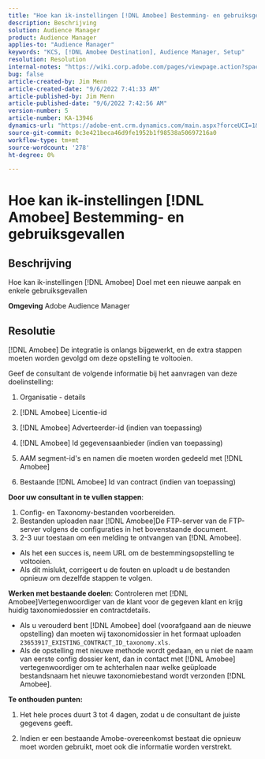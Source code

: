 ```yaml
---
title: "Hoe kan ik-instellingen [!DNL Amobee] Bestemming- en gebruiksgevallen"
description: Beschrijving
solution: Audience Manager
product: Audience Manager
applies-to: "Audience Manager"
keywords: "KCS, [!DNL Amobee Destination], Audience Manager, Setup"
resolution: Resolution
internal-notes: "https://wiki.corp.adobe.com/pages/viewpage.action?spaceKey=MCPI&title=Turn+Amobee+-+AAM+Destination"
bug: false
article-created-by: Jim Menn
article-created-date: "9/6/2022 7:41:33 AM"
article-published-by: Jim Menn
article-published-date: "9/6/2022 7:42:56 AM"
version-number: 5
article-number: KA-13946
dynamics-url: "https://adobe-ent.crm.dynamics.com/main.aspx?forceUCI=1&pagetype=entityrecord&etn=knowledgearticle&id=1aac9553-b72d-ed11-9db1-0022480866ad"
source-git-commit: 0c3e421beca46d9fe1952b1f98538a50697216a0
workflow-type: tm+mt
source-wordcount: '278'
ht-degree: 0%

---
```


# Hoe kan ik-instellingen [!DNL Amobee] Bestemming- en gebruiksgevallen

## Beschrijving


Hoe kan ik-instellingen [!DNL Amobee] Doel met een nieuwe aanpak en enkele gebruiksgevallen

<b>Omgeving</b>
Adobe Audience Manager


## Resolutie


[!DNL Amobee] De integratie is onlangs bijgewerkt, en de extra stappen moeten worden gevolgd om deze opstelling te voltooien.

Geef de consultant de volgende informatie bij het aanvragen van deze doelinstelling:

1. Organisatie - details

2. [!DNL Amobee] Licentie-id

3. [!DNL Amobee] Adverteerder-id (indien van toepassing)

4. [!DNL Amobee] Id gegevensaanbieder (indien van toepassing)

5. AAM segment-id&#39;s en namen die moeten worden gedeeld met [!DNL Amobee]

6. Bestaande [!DNL Amobee] Id van contract (indien van toepassing)

<b>Door uw consultant in te vullen stappen</b>:

1. Config- en Taxonomy-bestanden voorbereiden.
2. Bestanden uploaden naar [!DNL Amobee]De FTP-server van de FTP-server volgens de configuraties in het bovenstaande document.
3. 2-3 uur toestaan om een melding te ontvangen van [!DNL Amobee].


- Als het een succes is, neem URL om de bestemmingsopstelling te voltooien.
- Als dit mislukt, corrigeert u de fouten en uploadt u de bestanden opnieuw om dezelfde stappen te volgen.


<b>Werken met bestaande doelen</b>: Controleren met [!DNL Amobee]Vertegenwoordiger van de klant voor de gegeven klant en krijg huidig taxonomiedossier en contractdetails.

- Als u verouderd bent [!DNL Amobee] doel (voorafgaand aan de nieuwe opstelling) dan moeten wij taxonomidossier in het formaat uploaden `23653917_EXISTING_CONTRACT_ID_taxonomy.xls`.
- Als de opstelling met nieuwe methode wordt gedaan, en u niet de naam van eerste config dossier kent, dan in contact met [!DNL Amobee] vertegenwoordiger om te achterhalen naar welke geüploade bestandsnaam het nieuwe taxonomiebestand wordt verzonden [!DNL Amobee].


<b>Te onthouden punten:</b>

1. Het hele proces duurt 3 tot 4 dagen, zodat u de consultant de juiste gegevens geeft.

2. Indien er een bestaande Amobe-overeenkomst bestaat die opnieuw moet worden gebruikt, moet ook die informatie worden verstrekt.
